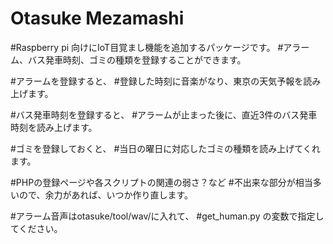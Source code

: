 # Otasuke Mezamashi

#Raspberry pi 向けにIoT目覚まし機能を追加するパッケージです。
#アラーム、バス発車時刻、ゴミの種類を登録することができます。

#アラームを登録すると、
#登録した時刻に音楽がなり、東京の天気予報を読み上げます。

#バス発車時刻を登録すると、
#アラームが止まった後に、直近3件のバス発車時刻を読み上げます。

#ゴミを登録しておくと、
#当日の曜日に対応したゴミの種類を読み上げてくれます。

#PHPの登録ページや各スクリプトの関連の弱さ？など
#不出来な部分が相当多いので、余力があれば、いつか作り直します。

#アラーム音声はotasuke/tool/wav/に入れて、
#get_human.py の変数で指定してください。
